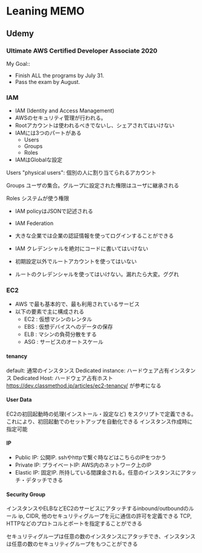 # Leaning MEMO

## Udemy

### Ultimate AWS Certified Developer Associate 2020

My Goal::
- Finish ALL the programs by July 31.
- Pass the exam by August.


### IAM

- IAM (Identity and Access Management)
- AWSのセキュリティ管理が行われる。
- Rootアカウントは使われるべきでないし、シェアされてはいけない
- IAMには3つのパートがある
  - Users
  - Groups
  - Roles
- IAMはGlobalな設定

Users
"physical users": 個別の人に割り当てられるアカウント

Groups
ユーザの集合。グループに設定された権限はユーザに継承される

Roles
システムが使う権限


- IAM policyはJSONで記述される

- IAM Federation
- 大きな企業では企業の認証情報を使ってログインすることができる

- IAM クレデンシャルを絶対にコードに書いてはいけない
- 初期設定以外でルートアカウントを使ってはいない
- ルートのクレデンシャルを使ってはいけない。漏れたら大変。ググれ


### EC2

- AWS で最も基本的で、最も利用されているサービス
- 以下の要素で主に構成される
  - EC2 : 仮想マシンのレンタル
  - EBS : 仮想デバイスへのデータの保存
  - ELB : マシンの負荷分散をする
  - ASG : サービスのオートスケール

#### tenancy

  default: 通常のインスタンス
  Dedicated instance: ハードウェア占有インスタンス
  Dedicated Host: ハードウェア占有ホスト
https://dev.classmethod.jp/articles/ec2-tenancy/ が参考になる


#### User Data

EC2の初回起動時の処理(インストール・設定など) をスクリプトで定義できる。これにより、初回起動でのセットアップを自動化できる
インスタンス作成時に指定可能

#### IP

- Public IP: 公開IP. sshやhttpで繋ぐ時などはこちらのIPをつかう
- Private IP: プライベートIP: AWS内のネットワーク上のIP
- Elastic IP: 固定IP. 所持している間課金される。任意のインスタンスにアタッチ・デタッチできる


#### Security Group

インスタンスやELBなどEC2のサービスにアタッチするinbound/outboundのルール
ip, CIDR, 他のセキュリティグループを元に通信の許可を定義できる
TCP, HTTPなどのプロトコルとポートを指定することができる

セキュリティグループは任意の数のインスタンスにアタッチでき、インスタンスは任意の数のセキュリティグループをもつことができる


